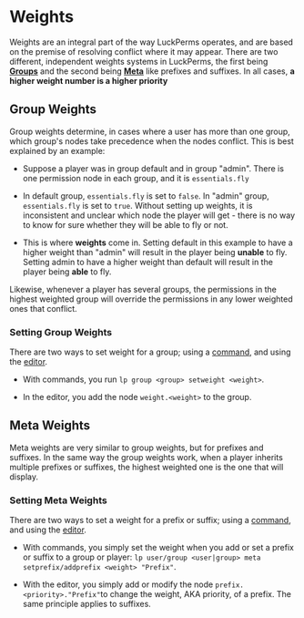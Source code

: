 # Weights
Weights are an integral part of the way LuckPerms operates, and are based on the premise of resolving conflict where it may appear. There are two different, independent weights systems in LuckPerms, the first being [**Groups**](#group-weights) and the second being [**Meta**](#meta-weights) like prefixes and suffixes. In all cases,  **a higher weight number is a higher priority** 


## Group Weights
Group weights determine, in cases where a user has more than one group, which group's nodes take precedence when the nodes conflict. This is best explained by an example:

 - Suppose a player was in group default and in group "admin". There is one permission node in each group, and it is `essentials.fly`

- In default group, `essentials.fly` is set to `false`. In "admin" group, `essentials.fly` is set to `true`. Without setting up weights, it is inconsistent and unclear which node the player will get - there is no way to know for sure whether they will be able to fly or not.

- This is where __weights__ come in. Setting default in this example to have a higher weight than "admin" will result in the player being **unable** to fly. Setting admin to have a higher weight than default will result in the player being **able** to fly.

Likewise, whenever a player has several groups, the permissions in the highest weighted group will override the permissions in any lower weighted ones that conflict. 

### Setting Group Weights
There are two ways to set weight for a group; using a [command]([https://github.com/lucko/LuckPerms/wiki/Command-Usage:-Group#lp-group-group-setweight-weight](https://github.com/lucko/LuckPerms/wiki/Command-Usage:-Group#lp-group-group-setweight-weight)), and using the [editor]([https://github.com/lucko/LuckPerms/wiki/Web-Editor#luckperms-nodes](https://github.com/lucko/LuckPerms/wiki/Web-Editor#luckperms-nodes)).

- With commands, you run `lp group <group> setweight <weight>`.

- In the editor, you add the node `weight.<weight>` to the group.


## Meta Weights

Meta weights are very similar to group weights, but for prefixes and suffixes. In the same way the group weights work, when a player inherits multiple prefixes or suffixes, the highest weighted one is the one that will display.

### Setting Meta Weights
There are two ways to set a weight for a prefix or suffix; using a [command]([https://github.com/lucko/LuckPerms/wiki/Command-Usage:-Meta#index](https://github.com/lucko/LuckPerms/wiki/Command-Usage:-Meta#index)), and using the [editor]([https://github.com/lucko/LuckPerms/wiki/Web-Editor#luckperms-nodes](https://github.com/lucko/LuckPerms/wiki/Web-Editor#luckperms-nodes)).

- With commands, you simply set the weight when you add or set a prefix or suffix to a group or player: `lp user/group <user|group> meta setprefix/addprefix <weight> "Prefix"`. 

- With the editor, you simply add or modify the node `prefix.<priority>."Prefix"`to change the weight, AKA priority, of a prefix. The same principle applies to suffixes.

